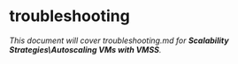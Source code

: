 # troubleshooting

_This document will cover troubleshooting.md for **Scalability Strategies\Autoscaling VMs with VMSS**._
